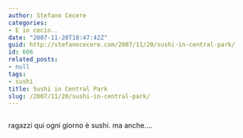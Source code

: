 ```yaml
---
author: Stefano Cecere
categories:
- E io cecio..
date: "2007-11-20T18:47:42Z"
guid: http://stefanocecere.com/2007/11/20/sushi-in-central-park/
id: 606
related_posts:
- null
tags:
- sushi
title: Sushi in Central Park
slug: /2007/11/20/sushi-in-central-park/
---
```


<div>
  <a href="http://www.flickr.com/photos/krur/2044756538/" title="photo sharing"><img src="http://farm3.static.flickr.com/2271/2044756538_f24af8ba49.jpg" alt="" /></a>
</div>

ragazzi qui ogni giorno è sushi. ma anche&#8230;.